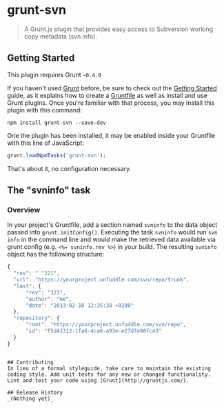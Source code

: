 # grunt-svn

> A Grunt.js plugin that provides easy access to Subversion working copy metadata (svn info).

## Getting Started
This plugin requires Grunt `~0.4.0`

If you haven't used [Grunt](http://gruntjs.com/) before, be sure to check out the [Getting Started](http://gruntjs.com/getting-started) guide, as it explains how to create a [Gruntfile](http://gruntjs.com/sample-gruntfile) as well as install and use Grunt plugins. Once you're familiar with that process, you may install this plugin with this command:

```shell
npm install grunt-svn --save-dev
```

One the plugin has been installed, it may be enabled inside your Gruntfile with this line of JavaScript:

```js
grunt.loadNpmTasks('grunt-svn');
```

That's about it, no configuration necessary.

## The "svninfo" task

### Overview
In your project's Gruntfile, add a section named `svninfo` to the data object passed into `grunt.initConfig()`.
Executing the task `svninfo` would run `svn info` in the command line and would make the retrieved data available via grunt.config (e.g. `<%= svninfo.rev %>`) in your build.
The resulting `svninfo` object has the following structure:


```js
{
  "rev": " "321",
  "url": "https://yourproject.unfuddle.com/svn/repo/trunk",
  "last": {
 	  "rev": "321",
 	  "author": "me",
 	  "date": "2013-02-10 12:35:30 +0200"
  },
  "repository": {
 	  "root": "https://yourproject.unfuddle.com/svn/repo",
 	  "id": "f5d41312-1fa6-4ca6-a93e-e27d7e98fc43"
  }
}
```

```

## Contributing
In lieu of a formal styleguide, take care to maintain the existing coding style. Add unit tests for any new or changed functionality. Lint and test your code using [Grunt](http://gruntjs.com/).

## Release History
_(Nothing yet)_

